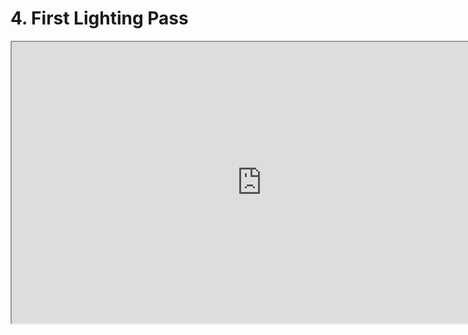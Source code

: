 # 4. First Lighting Pass

<p><iframe title="YouTube video player" src="https://www.youtube.com/embed/21RTHj57tF8?rel=0" width="800" height="450" allowfullscreen="allowfullscreen" allow="accelerometer; autoplay; clipboard-write; encrypted-media; gyroscope; picture-in-picture"></iframe></p>